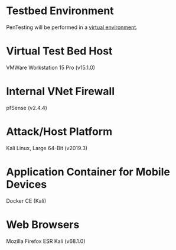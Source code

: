 # Testbed Environment
  PenTesting will be performed in a [virtual environment](https://github.com/caseyschmitz/CYBR8420-GotRoot/blob/master/TestBed-8420.jpg).
  
# Virtual Test Bed Host
  VMWare Workstation 15 Pro (v15.1.0)

# Internal VNet Firewall
  pfSense (v2.4.4)

# Attack/Host Platform
  Kali Linux, Large 64-Bit (v2019.3)

# Application Container for Mobile Devices
  Docker CE (Kali)

# Web Browsers
  Mozilla Firefox ESR
    Kali (v68.1.0)
